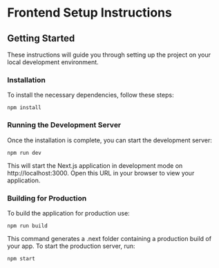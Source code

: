 # Frontend Setup Instructions

## Getting Started

These instructions will guide you through setting up the project on your local development environment.

### Installation

To install the necessary dependencies, follow these steps:

```
npm install
```

### Running the Development Server

Once the installation is complete, you can start the development server:

```
npm run dev
```

This will start the Next.js application in development mode on http://localhost:3000. Open this URL in your browser to view your application.

### Building for Production

To build the application for production use:

```
npm run build
```

This command generates a .next folder containing a production build of your app. To start the production server, run:

```
npm start
```
